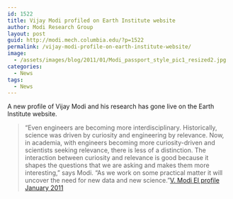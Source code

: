 ```yaml
---
id: 1522
title: Vijay Modi profiled on Earth Institute website
author: Modi Research Group
layout: post
guid: http://modi.mech.columbia.edu/?p=1522
permalink: /vijay-modi-profile-on-earth-institute-website/
image:
  - /assets/images/blog/2011/01/Modi_passport_style_pic1_resized2.jpg
categories:
  - News
tags:
  - News
---
```

A new profile of Vijay Modi and his research has gone live on the Earth Institute website. 

> “Even engineers are becoming more interdisciplinary. Historically, science was driven by curiosity and engineering by relevance. Now, in academia, with engineers becoming more curiosity-driven and scientists seeking relevance, there is less of a distinction. The interaction between curiosity and relevance is good because it shapes the questions that we are asking and makes them more interesting,” says Modi. “As we work on some practical matter it will uncover the need for new data and new science.”[V. Modi EI profile January 2011][1]

 [1]: http://www.earth.columbia.edu/articles/view/2770